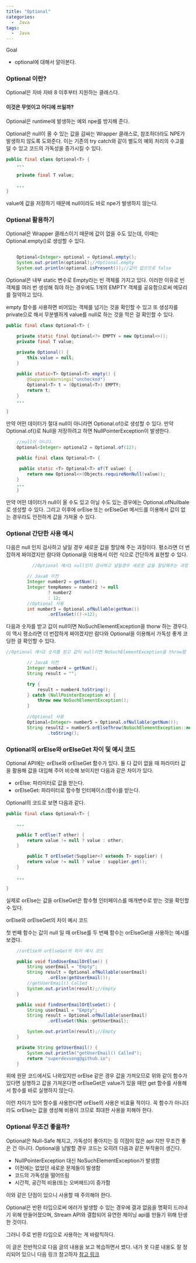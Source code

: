 ```yaml
---
title: "Optional"
categories:
  -  Java
tags:
  -  Java
---
```

Goal
* optional에 대해서 알아본다.

<h3>Optional 이란?</h3>

Optional은 자바 자바 8 이후부터 지원하는 클래스다.

<h4>이것은 무엇이고 어디에 쓰일까?</h4>

Optional은 runtime에 발생하는 예외 npe를 방지해 준다.

Optional은 null이 올 수 있는 값을 감싸는 Wrapper 클래스로, 참조하더라도 NPE가 발생하지 않도록 도와준다. 이는 기존의 try catch와 같이 별도의 예외 처리의 수고를 덜 수 있고 코드의 가독성을 증가시킬 수 있다.

```java
public final class Optional<T> {
    ...

    private final T value;

    ...
}
```
value에 값을 저장하기 때문에 null이라도 바로 npe가 발생하지 않는다.

<h3>Optional 활용하기</h3>

Optional은 Wrapper 클래스이기 때문에 값이 없을 수도 있는데, 이때는 Optional.empty()로 생성할 수 있다.

```java

    Optional<Integer> optional = Optional.empty();
    System.out.println(optional);//Optional.empty
    System.out.println(optional.isPresent());//값이 없으므로 false

```

Optional은 내부 static 변수로 Empty라는 빈 객체를 가지고 있다. 이러한 이유로 빈 객체를 여러 번 생성해 줘야 하는 경우에도 1개의 EMPTY 객체를 공유함으로써 메모리를 절약하고 있다.

empty 함수를 사용하면 비어있는 객체를 넘기는 것을 확인할 수 있고 또 생성자를 private으로 해서 무분별하게 value를 null로 하는 것을 막은 걸 확인할 수 있다.


```java
public final class Optional<T> {

    private static final Optional<?> EMPTY = new Optional<>();
    private final T value;
    
    private Optional() {
        this.value = null;
    }

    public static<T> Optional<T> empty() {
        @SuppressWarnings("unchecked")
        Optional<T> t = (Optional<T>) EMPTY;
        return t;
    }
    ...

}
```

만약 어떤 데이터가 절대 null이 아니라면 Optional.of()로 생성할 수 있다. 만약 Optional.of()로 Null을 저장하려고 하면 NullPointerException이 발생한다.



```java
    //null이 아니다.
    Optional<Integer> optional2 = Optional.of(12);

    public final class Optional<T> {

     public static <T> Optional<T> of(T value) {
        return new Optional<>(Objects.requireNonNull(value));
    }
    ...
    }
```
    
만약 어떤 데이터가 null이 올 수도 있고 아닐 수도 있는 경우에는 Optional.ofNullbale로 생성할 수 있다. 그리고 이후에 orElse 또는 orElseGet 메서드를 이용해서 값이 없는 경우라도 안전하게 값을 가져올 수 있다.

<h3>Optional 간단한 사용 예시</h3>

다음은 null 인지 검사하고 널일 경우 새로운 값을 할당해 주는 과정이다. 평소라면 더 번잡하게 짜야겠지만 람다와 Optional을 이용해서 이런 식으로 간단하게 표현할 수 있다.
```java
          //Optional 예시1 null인지 검사하고 널일경우 새로운 값을 할당해주는 과정

        // Java8 이전
        Integer number2 = getNum();
        Integer tempNames = number2 != null
                ? number2
                : 12;
        //Optional 사용
        int number3 = Optional.ofNullable(getNum())
                .orElseGet(()->12);
```
다음과 숫자를 받고 값이 null이면 NoSuchElementException을 thorw 하는 경우다. 이 역시 평소라면 더 번잡하게 짜야겠지만 람다와 Optional을 이용해서 가독성 좋게 코딩한 걸 확인할 수 있다. 

```java
//Optional 예시2 숫자를 받고 값이 null이면 NoSuchElementException을 throw함

        // Java8 이전
        Integer number4 = getNum();
        String result = "";

        try {
            result = number4.toString();
        } catch (NullPointerException e) {
            throw new NoSuchElementException();
        }
        
        //Optional 사용 
        Optional<Integer> number5 = Optional.ofNullable(getNum());
        String result2 = number5.orElseThrow(NoSuchElementException::new)
                .toString();
```

<h3> Optional의 orElse와 orElseGet 차이 및 예시 코드</h3>

Optional API에는 orElse와 orElseGet 함수가 있다. 둘 다 값이 없을 때 파라미터 값을 활용해 값을 대입해 주어 비슷해 보이지만 다음과 같은 차이가 있다.

* orElse: 파라미터로 값을 받는다.
* orElseGet: 파라미터로 함수형 인터페이스(함수)를 받는다.


Optional의 코드로 보면 다음과 같다.

```java
public final class Optional<T> {

    ...

    public T orElse(T other) {
        return value != null ? value : other;
    }

        public T orElseGet(Supplier<? extends T> supplier) {
        return value != null ? value : supplier.get();
    }

    ...

}
```
실제로 orElse는 값을 orElseGet은 함수형 인터페이스를 매개변수로 받는 것을 확인할 수 있다.

orElse와 orElseGet의 차이 예시 코드

첫 번째 함수는 값이 null 일 때 orElse를 두 번째 함수는 orElseGet을 사용하는 예시를 보겠다.

```java
    //orElse와 orElseGet의 차이 예시 코드

    public void findUserEmailOrElse() {
        String userEmail = "Empty";
        String result = Optional.ofNullable(userEmail)
                .orElse(getUserEmail());
        //getUserEmail() Called
        System.out.println(result);//Empty
    }

    public void findUserEmailOrElseGet() {
        String userEmail = "Empty";
        String result = Optional.ofNullable(userEmail)
                .orElseGet(this::getUserEmail);

        System.out.println(result);//Empty
    }

    private String getUserEmail() {
        System.out.println("getUserEmail() Called");
        return "superdevsong@github.io";
    }
```
위에 원문 코드에서도 나와있지만 orElse 같은 경우 값을 가져오므로 위와 같이 함수가 있다면 실행하고 값을 가져온다면 orElseGet은 value가 있을 때만 get 함수를 사용해서 함수를 바로 실행하지 않는다.

이런 차이가 있어 함수를 사용한다면 orElse의 사용은 비효율 적이다. 꼭 함수가 아니더라도 orElse는 값을 생성해 비용이 크므로 최대한 사용을 피해야 한다.

<h3> Optional 무조건 좋을까?</h3>

Optional은 Null-Safe 해지고, 가독성이 좋아지는 등 이점이 많은 api 지만 무조건 좋은 건 아니다.
Optional을 남발할 경우 코드는 오히려 다음과 같은 부작용이 생긴다.

* NullPointerException 대신 NoSuchElementException가 발생함
* 이전에는 없었던 새로운 문제들이 발생함
* 코드의 가독성을 떨어뜨림
* 시간적, 공간적 비용(또는 오버헤드)이 증가함

이와 같은 단점이 있으니 사용할 때 주의해야 한다.

Optional은 반환 타입으로써 에러가 발생할 수 있는 경우에 결과 없음을 명확히 드러내기 위해 만들어졌으며, Stream API와 결합되어 유연한 체이닝 api를 만들기 위해 탄생한 것이다.

그러니 주로 반환 타입으로 사용하는 게 바람직하다.



이 글은 전반적으로 다음 글의 내용을 보고 복습하면서 썼다. 내가 못 다룬 내용도 잘 정리되어 있으니 다음 링크 참고하자
[참고 링크](https://mangkyu.tistory.com/203)